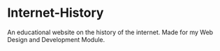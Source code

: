 # Internet-History
An educational website on the history of the internet. Made for my Web Design and Development Module.
